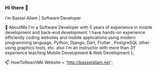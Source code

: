 ### Hi there 👋
i'm Bassel Allam | Software Developer

💬 AboutMe
  I'm a Software Developer with 5 years of experience in mobile development and back-end development. I have hands-on experience efficiently coding websites and mobile    applications using modern programming language, Python, Django, Dart, Flutter , PostgreSQL other using graphics tools, etc.
  also I'm an instructor with more than 3Y experience teaching Mobile Development & Web Development 
};

📫 HowToReachMe
  Website = 'http://basselallam.net';
